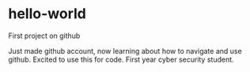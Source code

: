 # hello-world
First project on github

Just made  github account, now learning about how to navigate and use github. Excited to use this for code.
First year cyber security student.
